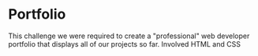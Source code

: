 # Portfolio
This challenge we were required to create a "professional" web developer portfolio that displays all of our projects so far.
Involved HTML and CSS


